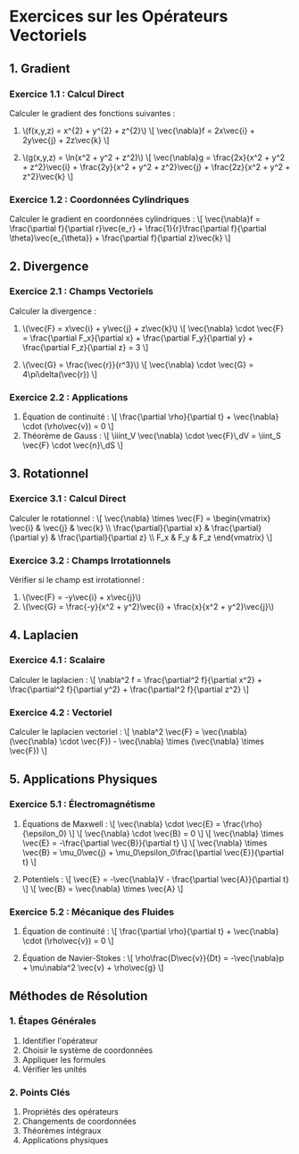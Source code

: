 # Exercices sur les Opérateurs Vectoriels

## 1. Gradient

### Exercice 1.1 : Calcul Direct
Calculer le gradient des fonctions suivantes :

1. \\(f(x,y,z) = x^{2} + y^{2} + z^{2}\\)
   \\[ \\vec{\\nabla}f = 2x\\vec{i} + 2y\\vec{j} + 2z\\vec{k} \\]

2. \\(g(x,y,z) = \\ln(x^2 + y^2 + z^2)\\)
   \\[ \\vec{\\nabla}g = \\frac{2x}{x^2 + y^2 + z^2}\\vec{i} + \\frac{2y}{x^2 + y^2 + z^2}\\vec{j} + \\frac{2z}{x^2 + y^2 + z^2}\\vec{k} \\]

### Exercice 1.2 : Coordonnées Cylindriques
Calculer le gradient en coordonnées cylindriques :
\\[ \\vec{\\nabla}f = \\frac{\\partial f}{\\partial r}\\vec{e_r} + \\frac{1}{r}\\frac{\\partial f}{\\partial \\theta}\\vec{e_{\\theta}} + \\frac{\\partial f}{\\partial z}\\vec{k} \\]

## 2. Divergence

### Exercice 2.1 : Champs Vectoriels
Calculer la divergence :
1. \\(\\vec{F} = x\\vec{i} + y\\vec{j} + z\\vec{k}\\)
   \\[ \\vec{\\nabla} \\cdot \\vec{F} = \\frac{\\partial F_x}{\\partial x} + \\frac{\\partial F_y}{\\partial y} + \\frac{\\partial F_z}{\\partial z} = 3 \\]

2. \\(\\vec{G} = \\frac{\\vec{r}}{r^3}\\)
   \\[ \\vec{\\nabla} \\cdot \\vec{G} = 4\\pi\\delta(\\vec{r}) \\]

### Exercice 2.2 : Applications
1. Équation de continuité : 
   \\[ \\frac{\\partial \\rho}{\\partial t} + \\vec{\\nabla} \\cdot (\\rho\\vec{v}) = 0 \\]
2. Théorème de Gauss : 
   \\[ \\iiint_V \\vec{\\nabla} \\cdot \\vec{F}\\,dV = \\iint_S \\vec{F} \\cdot \\vec{n}\\,dS \\]

## 3. Rotationnel

### Exercice 3.1 : Calcul Direct
Calculer le rotationnel :
\\[ \\vec{\\nabla} \\times \\vec{F} = \\begin{vmatrix} 
\\vec{i} & \\vec{j} & \\vec{k} \\\\
\\frac{\\partial}{\\partial x} & \\frac{\\partial}{\\partial y} & \\frac{\\partial}{\\partial z} \\\\
F_x & F_y & F_z
\\end{vmatrix} \\]

### Exercice 3.2 : Champs Irrotationnels
Vérifier si le champ est irrotationnel :

1. \\(\\vec{F} = -y\\vec{i} + x\\vec{j}\\)
2. \\(\\vec{G} = \\frac{-y}{x^2 + y^2}\\vec{i} + \\frac{x}{x^2 + y^2}\\vec{j}\\)

## 4. Laplacien

### Exercice 4.1 : Scalaire
Calculer le laplacien :
\\[ \\nabla^2 f = \\frac{\\partial^2 f}{\\partial x^2} + \\frac{\\partial^2 f}{\\partial y^2} + \\frac{\\partial^2 f}{\\partial z^2} \\]

### Exercice 4.2 : Vectoriel
Calculer le laplacien vectoriel :
\\[ \\nabla^2 \\vec{F} = \\vec{\\nabla}(\\vec{\\nabla} \\cdot \\vec{F}) - \\vec{\\nabla} \\times (\\vec{\\nabla} \\times \\vec{F}) \\]

## 5. Applications Physiques

### Exercice 5.1 : Électromagnétisme
1. Équations de Maxwell :
   \\[ \\vec{\\nabla} \\cdot \\vec{E} = \\frac{\\rho}{\\epsilon_0} \\]
   \\[ \\vec{\\nabla} \\cdot \\vec{B} = 0 \\]
   \\[ \\vec{\\nabla} \\times \\vec{E} = -\\frac{\\partial \\vec{B}}{\\partial t} \\]
   \\[ \\vec{\\nabla} \\times \\vec{B} = \\mu_0\\vec{j} + \\mu_0\\epsilon_0\\frac{\\partial \\vec{E}}{\\partial t} \\]

2. Potentiels :
   \\[ \\vec{E} = -\\vec{\\nabla}V - \\frac{\\partial \\vec{A}}{\\partial t} \\]
   \\[ \\vec{B} = \\vec{\\nabla} \\times \\vec{A} \\]

### Exercice 5.2 : Mécanique des Fluides
1. Équation de continuité :
   \\[ \\frac{\\partial \\rho}{\\partial t} + \\vec{\\nabla} \\cdot (\\rho\\vec{v}) = 0 \\]

2. Équation de Navier-Stokes :
   \\[ \\rho\\frac{D\\vec{v}}{Dt} = -\\vec{\\nabla}p + \\mu\\nabla^2 \\vec{v} + \\rho\\vec{g} \\]

## Méthodes de Résolution

### 1. Étapes Générales
1. Identifier l'opérateur
2. Choisir le système de coordonnées
3. Appliquer les formules
4. Vérifier les unités

### 2. Points Clés
1. Propriétés des opérateurs
2. Changements de coordonnées
3. Théorèmes intégraux
4. Applications physiques 